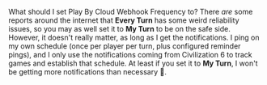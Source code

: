 What should I set Play By Cloud Webhook Frequency to?
There _are_ some reports around the internet that **Every Turn** has some weird reliability issues, so you may as well set it to **My Turn** to be on the safe side. However, it doesn't really matter, as long as I get the notifications. I ping on my own schedule (once per player per turn, plus configured reminder pings), and I only use the notifications coming from Civilization 6 to track games and establish that schedule. At least if you set it to **My Turn**, I won't be getting more notifications than necessary 🙂.